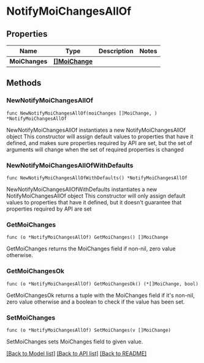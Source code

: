 # NotifyMoiChangesAllOf

## Properties

Name | Type | Description | Notes
------------ | ------------- | ------------- | -------------
**MoiChanges** | [**[]MoiChange**](MoiChange.md) |  | 

## Methods

### NewNotifyMoiChangesAllOf

`func NewNotifyMoiChangesAllOf(moiChanges []MoiChange, ) *NotifyMoiChangesAllOf`

NewNotifyMoiChangesAllOf instantiates a new NotifyMoiChangesAllOf object
This constructor will assign default values to properties that have it defined,
and makes sure properties required by API are set, but the set of arguments
will change when the set of required properties is changed

### NewNotifyMoiChangesAllOfWithDefaults

`func NewNotifyMoiChangesAllOfWithDefaults() *NotifyMoiChangesAllOf`

NewNotifyMoiChangesAllOfWithDefaults instantiates a new NotifyMoiChangesAllOf object
This constructor will only assign default values to properties that have it defined,
but it doesn't guarantee that properties required by API are set

### GetMoiChanges

`func (o *NotifyMoiChangesAllOf) GetMoiChanges() []MoiChange`

GetMoiChanges returns the MoiChanges field if non-nil, zero value otherwise.

### GetMoiChangesOk

`func (o *NotifyMoiChangesAllOf) GetMoiChangesOk() (*[]MoiChange, bool)`

GetMoiChangesOk returns a tuple with the MoiChanges field if it's non-nil, zero value otherwise
and a boolean to check if the value has been set.

### SetMoiChanges

`func (o *NotifyMoiChangesAllOf) SetMoiChanges(v []MoiChange)`

SetMoiChanges sets MoiChanges field to given value.



[[Back to Model list]](../README.md#documentation-for-models) [[Back to API list]](../README.md#documentation-for-api-endpoints) [[Back to README]](../README.md)


